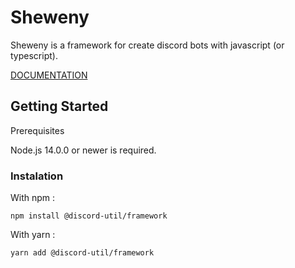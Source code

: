 # Sheweny

Sheweny is a framework for create discord bots with javascript (or typescript).

[DOCUMENTATION](./docs)

## Getting Started

Prerequisites

Node.js 14.0.0 or newer is required.

### Instalation

With npm :

```sh-session
npm install @discord-util/framework
```

With yarn :

```sh-session
yarn add @discord-util/framework
```
